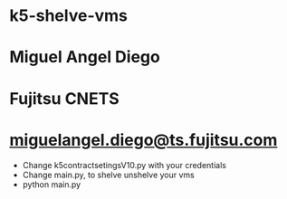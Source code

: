 # k5-shelve-vms
# Miguel Angel Diego
# Fujitsu CNETS
# miguelangel.diego@ts.fujitsu.com

- Change k5contractsetingsV10.py with your credentials
- Change main.py, to shelve unshelve your vms
- python main.py
